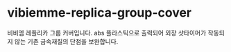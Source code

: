 # vibiemme-replica-group-cover
비비엠 레플리카 그룹 커버입니다. abs 플라스틱으로 출력되어 외장 샷타이머가 작동되지 않는 기존 금속재질의 단점을 보완합니다.
